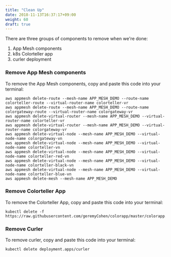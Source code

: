 ```yaml
---
title: "Clean Up"
date: 2018-11-13T16:37:17+09:00
weight: 60
draft: true
---
```


There are three groups of components to remove when we're done:

1. App Mesh components
2. k8s Colorteller app
3. curler deployment

### Remove App Mesh components

To remove the App Mesh components, copy and paste this code into your terminal:

```
aws appmesh delete-route --mesh-name APP_MESH_DEMO --route-name colorteller-route --virtual-router-name colorteller-vr
aws appmesh delete-route --mesh-name APP_MESH_DEMO --route-name colorgateway-route --virtual-router-name colorgateway-vr
aws appmesh delete-virtual-router --mesh-name APP_MESH_DEMO --virtual-router-name colorteller-vr
aws appmesh delete-virtual-router --mesh-name APP_MESH_DEMO --virtual-router-name colorgateway-vr
aws appmesh delete-virtual-node --mesh-name APP_MESH_DEMO --virtual-node-name colorgateway-vn
aws appmesh delete-virtual-node --mesh-name APP_MESH_DEMO --virtual-node-name colorteller-vn
aws appmesh delete-virtual-node --mesh-name APP_MESH_DEMO --virtual-node-name colorteller-red-vn
aws appmesh delete-virtual-node --mesh-name APP_MESH_DEMO --virtual-node-name colorteller-black-vn
aws appmesh delete-virtual-node --mesh-name APP_MESH_DEMO --virtual-node-name colorteller-blue-vn
aws appmesh delete-mesh --mesh-name APP_MESH_DEMO
```

### Remove Colorteller App

To remove the Colorteller App, copy and paste this code into your terminal:

```
kubectl delete -f https://raw.githubusercontent.com/geremyCohen/colorapp/master/colorapp.yaml
```

### Remove Curler

To remove curler, copy and paste this code into your terminal:

```
kubectl delete deployment.apps/curler
```
